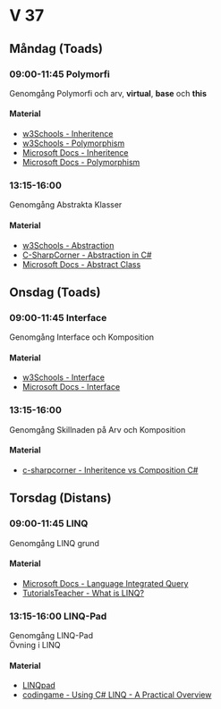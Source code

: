 # V 37
## Måndag (Toads)
### 09:00-11:45 Polymorfi
Genomgång Polymorfi och arv, **virtual**, **base** och **this**
#### Material
* [w3Schools - Inheritence](https://www.w3schools.com/cs/cs_inheritance.php)
* [w3Schools - Polymorphism](https://www.w3schools.com/cs/cs_polymorphism.php)
* [Microsoft Docs - Inheritence](https://docs.microsoft.com/en-us/dotnet/csharp/fundamentals/tutorials/inheritance)
* [Microsoft Docs - Polymorphism](https://docs.microsoft.com/en-us/dotnet/csharp/fundamentals/object-oriented/polymorphism)
### 13:15-16:00
Genomgång Abstrakta Klasser
#### Material
* [w3Schools - Abstraction](https://www.w3schools.com/cs/cs_abstract.php)
* [C-SharpCorner - Abstraction in C#](https://www.c-sharpcorner.com/uploadfile/4624e9/abstraction-in-C-Sharp/)
* [Microsoft Docs - Abstract Class](https://docs.microsoft.com/en-us/dotnet/csharp/programming-guide/classes-and-structs/abstract-and-sealed-classes-and-class-members)
## Onsdag (Toads)
### 09:00-11:45 Interface
Genomgång Interface och Komposition 
#### Material
* [w3Schools - Interface](https://www.w3schools.com/cs/cs_interface.php)
* [Microsoft Docs - Interface](https://docs.microsoft.com/en-us/dotnet/csharp/language-reference/keywords/interface)
### 13:15-16:00
Genomgång Skillnaden på Arv och Komposition
#### Material
* [c-sharpcorner - Inheritence vs Composition C#](https://www.c-sharpcorner.com/UploadFile/ff2f08/inheritance-vs-composition/)
## Torsdag (Distans)
### 09:00-11:45 LINQ
Genomgång LINQ grund
#### Material
* [Microsoft Docs - Language Integrated Query](https://docs.microsoft.com/en-us/dotnet/csharp/programming-guide/concepts/linq/)
* [TutorialsTeacher - What is LINQ?](https://www.tutorialsteacher.com/linq/what-is-linq)
### 13:15-16:00 LINQ-Pad
Genomgång LINQ-Pad </br>
Övning i LINQ
#### Material
* [LINQpad ](https://www.linqpad.net/)
* [codingame - Using C# LINQ - A Practical Overview](https://www.codingame.com/playgrounds/213/using-c-linq---a-practical-overview/welcome)